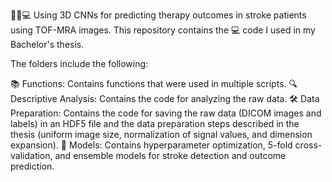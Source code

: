 👩‍⚕️💻 Using 3D CNNs for predicting therapy outcomes in stroke patients using TOF-MRA images. This repository contains the 💻 code I used in my Bachelor's thesis.

The folders include the following:

📚 Functions: Contains functions that were used in multiple scripts.
🔍 Descriptive Analysis: Contains the code for analyzing the raw data.
🛠️ Data Preparation: Contains the code for saving the raw data (DICOM images and labels) in an HDF5 file and the data preparation steps described in the thesis (uniform image size, normalization of signal values, and dimension expansion).
🤖 Models: Contains hyperparameter optimization, 5-fold cross-validation, and ensemble models for stroke detection and outcome prediction.
